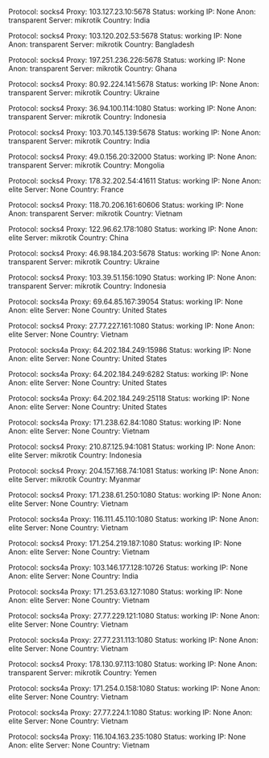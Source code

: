 Protocol: socks4
Proxy: 103.127.23.10:5678
Status: working
IP: None
Anon: transparent
Server: mikrotik
Country: India

Protocol: socks4
Proxy: 103.120.202.53:5678
Status: working
IP: None
Anon: transparent
Server: mikrotik
Country: Bangladesh

Protocol: socks4
Proxy: 197.251.236.226:5678
Status: working
IP: None
Anon: transparent
Server: mikrotik
Country: Ghana

Protocol: socks4
Proxy: 80.92.224.141:5678
Status: working
IP: None
Anon: transparent
Server: mikrotik
Country: Ukraine

Protocol: socks4
Proxy: 36.94.100.114:1080
Status: working
IP: None
Anon: transparent
Server: mikrotik
Country: Indonesia

Protocol: socks4
Proxy: 103.70.145.139:5678
Status: working
IP: None
Anon: transparent
Server: mikrotik
Country: India

Protocol: socks4
Proxy: 49.0.156.20:32000
Status: working
IP: None
Anon: transparent
Server: mikrotik
Country: Mongolia

Protocol: socks4
Proxy: 178.32.202.54:41611
Status: working
IP: None
Anon: elite
Server: None
Country: France

Protocol: socks4
Proxy: 118.70.206.161:60606
Status: working
IP: None
Anon: transparent
Server: mikrotik
Country: Vietnam

Protocol: socks4
Proxy: 122.96.62.178:1080
Status: working
IP: None
Anon: elite
Server: mikrotik
Country: China

Protocol: socks4
Proxy: 46.98.184.203:5678
Status: working
IP: None
Anon: transparent
Server: mikrotik
Country: Ukraine

Protocol: socks4
Proxy: 103.39.51.156:1090
Status: working
IP: None
Anon: transparent
Server: mikrotik
Country: Indonesia

Protocol: socks4a
Proxy: 69.64.85.167:39054
Status: working
IP: None
Anon: elite
Server: None
Country: United States

Protocol: socks4
Proxy: 27.77.227.161:1080
Status: working
IP: None
Anon: elite
Server: None
Country: Vietnam

Protocol: socks4a
Proxy: 64.202.184.249:15986
Status: working
IP: None
Anon: elite
Server: None
Country: United States

Protocol: socks4a
Proxy: 64.202.184.249:6282
Status: working
IP: None
Anon: elite
Server: None
Country: United States

Protocol: socks4a
Proxy: 64.202.184.249:25118
Status: working
IP: None
Anon: elite
Server: None
Country: United States

Protocol: socks4a
Proxy: 171.238.62.84:1080
Status: working
IP: None
Anon: elite
Server: None
Country: Vietnam

Protocol: socks4
Proxy: 210.87.125.94:1081
Status: working
IP: None
Anon: elite
Server: mikrotik
Country: Indonesia

Protocol: socks4
Proxy: 204.157.168.74:1081
Status: working
IP: None
Anon: elite
Server: mikrotik
Country: Myanmar

Protocol: socks4
Proxy: 171.238.61.250:1080
Status: working
IP: None
Anon: elite
Server: None
Country: Vietnam

Protocol: socks4a
Proxy: 116.111.45.110:1080
Status: working
IP: None
Anon: elite
Server: None
Country: Vietnam

Protocol: socks4
Proxy: 171.254.219.187:1080
Status: working
IP: None
Anon: elite
Server: None
Country: Vietnam

Protocol: socks4a
Proxy: 103.146.177.128:10726
Status: working
IP: None
Anon: elite
Server: None
Country: India

Protocol: socks4a
Proxy: 171.253.63.127:1080
Status: working
IP: None
Anon: elite
Server: None
Country: Vietnam

Protocol: socks4a
Proxy: 27.77.229.121:1080
Status: working
IP: None
Anon: elite
Server: None
Country: Vietnam

Protocol: socks4a
Proxy: 27.77.231.113:1080
Status: working
IP: None
Anon: elite
Server: None
Country: Vietnam

Protocol: socks4
Proxy: 178.130.97.113:1080
Status: working
IP: None
Anon: transparent
Server: mikrotik
Country: Yemen

Protocol: socks4a
Proxy: 171.254.0.158:1080
Status: working
IP: None
Anon: elite
Server: None
Country: Vietnam

Protocol: socks4a
Proxy: 27.77.224.1:1080
Status: working
IP: None
Anon: elite
Server: None
Country: Vietnam

Protocol: socks4a
Proxy: 116.104.163.235:1080
Status: working
IP: None
Anon: elite
Server: None
Country: Vietnam

